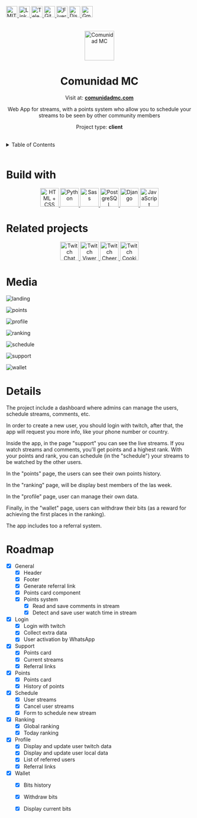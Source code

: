 <div><a href='https://github.com/darideveloper/comunidad-mc/blob/master/LICENSE' target='_blank'>
            <img src='https://img.shields.io/github/license/darideveloper/comunidad-mc.svg?style=for-the-badge' alt='MIT License' height='30px'/>
        </a><a href='https://www.linkedin.com/in/francisco-dari-hernandez-6456b6181/' target='_blank'>
                <img src='https://img.shields.io/static/v1?style=for-the-badge&message=LinkedIn&color=0A66C2&logo=LinkedIn&logoColor=FFFFFF&label=' alt='Linkedin' height='30px'/>
            </a><a href='https://t.me/darideveloper' target='_blank'>
                <img src='https://img.shields.io/static/v1?style=for-the-badge&message=Telegram&color=26A5E4&logo=Telegram&logoColor=FFFFFF&label=' alt='Telegram' height='30px'/>
            </a><a href='https://github.com/darideveloper' target='_blank'>
                <img src='https://img.shields.io/static/v1?style=for-the-badge&message=GitHub&color=181717&logo=GitHub&logoColor=FFFFFF&label=' alt='Github' height='30px'/>
            </a><a href='https://www.fiverr.com/darideveloper?up_rollout=true' target='_blank'>
                <img src='https://img.shields.io/static/v1?style=for-the-badge&message=Fiverr&color=222222&logo=Fiverr&logoColor=1DBF73&label=' alt='Fiverr' height='30px'/>
            </a><a href='https://discord.com/users/992019836811083826' target='_blank'>
                <img src='https://img.shields.io/static/v1?style=for-the-badge&message=Discord&color=5865F2&logo=Discord&logoColor=FFFFFF&label=' alt='Discord' height='30px'/>
            </a><a href='mailto:darideveloper@gmail.com?subject=Hello Dari Developer' target='_blank'>
                <img src='https://img.shields.io/static/v1?style=for-the-badge&message=Gmail&color=EA4335&logo=Gmail&logoColor=FFFFFF&label=' alt='Gmail' height='30px'/>
            </a></div><div align='center'><br><br><img src='https://github.com/darideveloper/comunidad-mc/blob/master/app/static/app/imgs/logo_white.png?raw=true' alt='Comunidad MC' height='80px'/>

# Comunidad MC

Visit at: **[comunidadmc.com](https://comunidadmc.com/)**

Web App for streams, with a points system who allow you to schedule your streams to be seen by other community members

Project type: **client**

</div><br><details>
            <summary>Table of Contents</summary>
            <ol>
<li><a href='#buildwith'>Build With</a></li>
<li><a href='#relatedprojects'>Related Projects</a></li>
<li><a href='#media'>Media</a></li>
<li><a href='#details'>Details</a></li>
<li><a href='#roadmap'>Roadmap</a></li></ol>
        </details><br>

# Build with

<div align='center'><a href='https://developer.mozilla.org/en-US/docs/Web/HTML' target='_blank'> <img src='https://i.imgur.com/OitgDfl.jpeg' alt='HTML + CSS' title='HTML + CSS' height='50px'/> </a><a href='https://www.python.org/' target='_blank'> <img src='https://cdn.svgporn.com/logos/python.svg' alt='Python' title='Python' height='50px'/> </a><a href='https://sass-lang.com/' target='_blank'> <img src='https://cdn.svgporn.com/logos/sass.svg' alt='Sass' title='Sass' height='50px'/> </a><a href='https://www.postgresql.org/' target='_blank'> <img src='https://cdn.svgporn.com/logos/postgresql.svg' alt='PostgreSQL' title='PostgreSQL' height='50px'/> </a><a href='https://docs.djangoproject.com/en/4.0/' target='_blank'> <img src='https://cdn.svgporn.com/logos/django.svg' alt='Django' title='Django' height='50px'/> </a><a href='https://www.w3schools.com/js/js_es6.asp' target='_blank'> <img src='https://cdn.svgporn.com/logos/javascript.svg' alt='JavaScript' title='JavaScript' height='50px'/> </a></div>

# Related projects

<div align='center'><a href='https://github.com/darideveloper/twitch-chat-reader' target='_blank'> <img src='https://github.com/darideveloper/twitch-chat-reader/blob/master/logo.png?raw=true' alt='Twitch Chat Reader' title='Twitch Chat Reader' height='50px'/> </a><a href='https://github.com/darideveloper/twitch-viwer-bot' target='_blank'> <img src='https://github.com/darideveloper/twitch-viwer-bot/blob/master/logo.png?raw=true' alt='Twitch Viwer Bot' title='Twitch Viwer Bot' height='50px'/> </a><a href='https://github.com/darideveloper/twitch-cheer-bot' target='_blank'> <img src='https://github.com/darideveloper/twitch-cheer-bot/blob/master/logo.png?raw=true' alt='Twitch Cheer Bot' title='Twitch Cheer Bot' height='50px'/> </a><a href='https://github.com/darideveloper/twitch-cookies-getter' target='_blank'> <img src='https://github.com/darideveloper/twitch-cookies-getter/blob/master/logo.png?raw=true' alt='Twitch Cookies Getter' title='Twitch Cookies Getter' height='50px'/> </a></div>

# Media

![landing](https://github.com/darideveloper/comunidad-mc/blob/master/screenshots/landing.png?raw=true)

![points](https://github.com/darideveloper/comunidad-mc/blob/master/screenshots/points.png?raw=true)

![profile](https://github.com/darideveloper/comunidad-mc/blob/master/screenshots/profile.png?raw=true)

![ranking](https://github.com/darideveloper/comunidad-mc/blob/master/screenshots/ranking.png?raw=true)

![schedule](https://github.com/darideveloper/comunidad-mc/blob/master/screenshots/schedule.png?raw=true)

![support](https://github.com/darideveloper/comunidad-mc/blob/master/screenshots/support.png?raw=true)

![wallet](https://github.com/darideveloper/comunidad-mc/blob/master/screenshots/wallet.png?raw=true)

# Details

The project include a dashboard where admins can manage the users, schedule streams, comments, etc. 

In order to create a new user, you should login with twitch, after that, the app will request you more info, like your phone number or country. 

Inside the app, in the page "support" you can see the live streams. If you watch streams and comments, you'll get points and a highest rank. With your points and rank, you can schedule (in the "schedule") your streams to be watched by the other users.

In the "points" page, the users can see their own points history. 

In the "ranking" page, will be display best members of the las week. 

In the "profile" page, user can manage their own data.

Finally, in the "wallet" page, users can withdraw their bits (as a reward for achieving the first places in the ranking).

The app includes too a referral system.

# Roadmap

- [x] General
	- [x] Header
	- [x] Footer
	- [x] Generate referral link
	- [x] Points card component
	- [x] Points system
		- [x] Read and save comments in stream
		- [x] Detect and save user watch time in stream
- [x] Login
	- [x] Login with twitch
	- [x] Collect extra data
	- [x] User activation by WhatsApp
- [x] Support
	- [x] Points card
	- [x] Current streams
	- [x] Referral links
- [x] Points
	- [x] Points card
	- [x] History of points
- [x] Schedule
	- [x] User streams
	- [x] Cancel user streams
	- [x] Form to schedule new stream
- [x] Ranking
	- [x] Global ranking
	- [x] Today ranking
- [x] Profile
	- [x] Display and update user twitch data
	- [x] Display and update user local data
	- [x] List of referred users
	- [x] Referral links
- [x] Wallet
	- [x] Bits history
	- [x] Withdraw bits
	- [x] Display current bits


